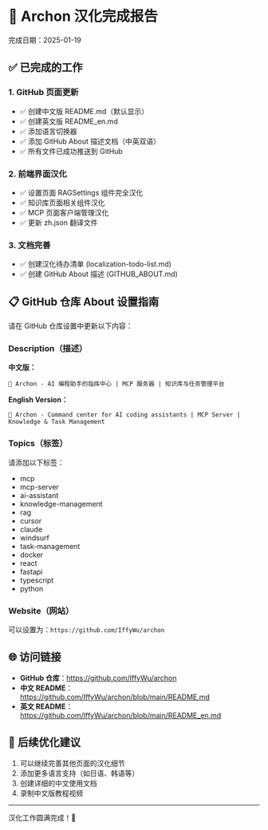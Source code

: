# 🎉 Archon 汉化完成报告

完成日期：2025-01-19

## ✅ 已完成的工作

### 1. GitHub 页面更新
- ✅ 创建中文版 README.md（默认显示）
- ✅ 创建英文版 README_en.md
- ✅ 添加语言切换器
- ✅ 添加 GitHub About 描述文档（中英双语）
- ✅ 所有文件已成功推送到 GitHub

### 2. 前端界面汉化
- ✅ 设置页面 RAGSettings 组件完全汉化
- ✅ 知识库页面相关组件汉化
- ✅ MCP 页面客户端管理汉化
- ✅ 更新 zh.json 翻译文件

### 3. 文档完善
- ✅ 创建汉化待办清单 (localization-todo-list.md)
- ✅ 创建 GitHub About 描述 (GITHUB_ABOUT.md)

## 📋 GitHub 仓库 About 设置指南

请在 GitHub 仓库设置中更新以下内容：

### Description（描述）
**中文版：**
```
🚀 Archon - AI 编程助手的指挥中心 | MCP 服务器 | 知识库与任务管理平台
```

**English Version：**
```
🚀 Archon - Command center for AI coding assistants | MCP Server | Knowledge & Task Management
```

### Topics（标签）
请添加以下标签：
- mcp
- mcp-server
- ai-assistant
- knowledge-management
- rag
- cursor
- claude
- windsurf
- task-management
- docker
- react
- fastapi
- typescript
- python

### Website（网站）
可以设置为：`https://github.com/IffyWu/archon`

## 🌐 访问链接

- **GitHub 仓库**：https://github.com/IffyWu/archon
- **中文 README**：https://github.com/IffyWu/archon/blob/main/README.md
- **英文 README**：https://github.com/IffyWu/archon/blob/main/README_en.md

## 📝 后续优化建议

1. 可以继续完善其他页面的汉化细节
2. 添加更多语言支持（如日语、韩语等）
3. 创建详细的中文使用文档
4. 录制中文版教程视频

---

汉化工作圆满完成！🎊